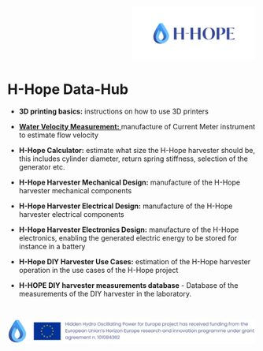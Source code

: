 <div align="right">
<img src="/images/Logo_istituzionale.png" alt="drawing" width="250"/>
</div>

# H-Hope Data-Hub


-	**3D printing basics:** instructions on how to use 3D printers
-	<a href="https://github.com/H-HOPE/H-HOPE-current-meter"> **Water Velocity Measurement:** </a> manufacture of Current Meter instrument to estimate flow velocity
-	**H-Hope Calculator:** estimate what size the H-Hope harvester should be, this includes cylinder diameter, return spring stiffness, selection of the generator etc.
-	**H-Hope Harvester Mechanical Design:** manufacture of the H-Hope harvester mechanical components
- **H-Hope Harvester Electrical Design:** manufacture of the H-Hope harvester electrical components
- **H-Hope Harvester Electronics Design:** manufacture of the H-Hope electronics, enabling the generated electric energy to be stored for instance in a battery
-	**H-Hope DIY Harvester Use Cases:** estimation of the H-Hope harvester operation in the use cases of the H-Hope project



- **H-HOPE DIY harvester measurements database** - Database of the measurements of the DIY harvester in the laboratory.

&nbsp;
&nbsp;
&nbsp;

<div align="center">
<img src="./images/H-HOPE_footer.JPG" alt="drawing" width="1472"/>
</div>

